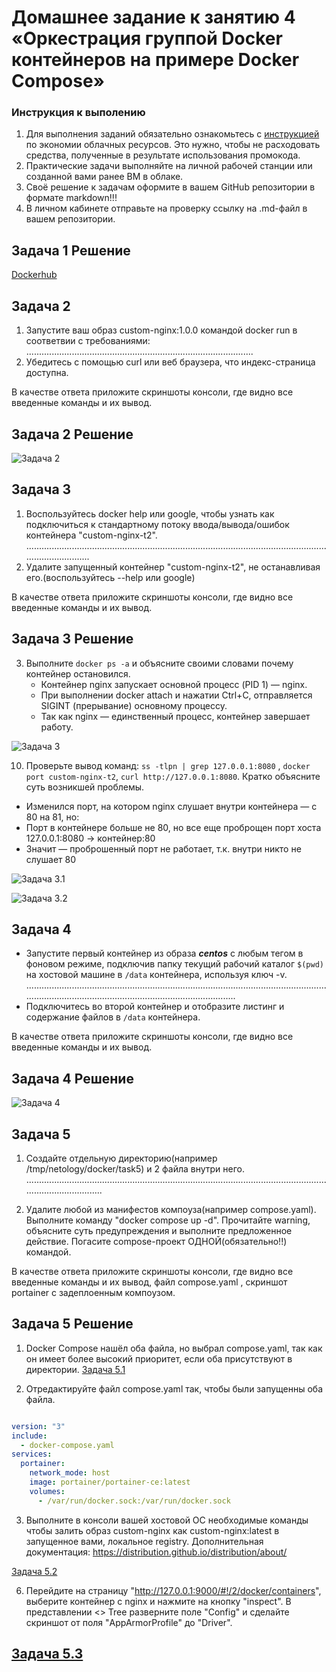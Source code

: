 
# Домашнее задание к занятию 4 «Оркестрация группой Docker контейнеров на примере Docker Compose»

### Инструкция к выполению

1. Для выполнения заданий обязательно ознакомьтесь с [инструкцией](https://github.com/netology-code/devops-materials/blob/master/cloudwork.MD) по экономии облачных ресурсов. Это нужно, чтобы не расходовать средства, полученные в результате использования промокода.
2. Практические задачи выполняйте на личной рабочей станции или созданной вами ранее ВМ в облаке.
3. Своё решение к задачам оформите в вашем GitHub репозитории в формате markdown!!!
4. В личном кабинете отправьте на проверку ссылку на .md-файл в вашем репозитории.

## Задача 1 Решение

[Dockerhub](https://hub.docker.com/r/rabbitvlad/nginx-custom/tags)



## Задача 2
1. Запустите ваш образ custom-nginx:1.0.0 командой docker run в соответвии с требованиями:
..........................................................................................
4. Убедитесь с помощью curl или веб браузера, что индекс-страница доступна.

В качестве ответа приложите скриншоты консоли, где видно все введенные команды и их вывод.

## Задача 2 Решение

![Задача 2](https://github.com/vladrabbit/docker/blob/main/img/docker-1.png)




## Задача 3
1. Воспользуйтесь docker help или google, чтобы узнать как подключиться к стандартному потоку ввода/вывода/ошибок контейнера "custom-nginx-t2".
................................................................................................................................................
12. Удалите запущенный контейнер "custom-nginx-t2", не останавливая его.(воспользуйтесь --help или google)

В качестве ответа приложите скриншоты консоли, где видно все введенные команды и их вывод.

## Задача 3 Решение

3. Выполните ```docker ps -a``` и объясните своими словами почему контейнер остановился.
   - Контейнер nginx запускает основной процесс (PID 1) — nginx.
   - При выполнении docker attach и нажатии Ctrl+C, отправляется SIGINT (прерывание) основному процессу.
   - Так как nginx — единственный процесс, контейнер завершает работу.

![Задача 3](https://github.com/vladrabbit/docker/blob/main/img/docker-2.png)

10. Проверьте вывод команд: ```ss -tlpn | grep 127.0.0.1:8080``` , ```docker port custom-nginx-t2```, ```curl http://127.0.0.1:8080```. Кратко объясните суть возникшей проблемы.

   - Изменился порт, на котором nginx слушает внутри контейнера — с 80 на 81, но:
   - Порт в контейнере больше не 80, но все еще проброщен порт хоста 127.0.0.1:8080 → контейнер:80
   - Значит — проброшенный порт не работает, т.к. внутри никто не слушает 80


![Задача 3.1](https://github.com/vladrabbit/docker/blob/main/img/docker-3.png)

![Задача 3.2](https://github.com/vladrabbit/docker/blob/main/img/docker-4.png)




## Задача 4


- Запустите первый контейнер из образа ***centos*** c любым тегом в фоновом режиме, подключив папку  текущий рабочий каталог ```$(pwd)``` на хостовой машине в ```/data``` контейнера, используя ключ -v.
..........................................................................................................................................................................................................
- Подключитесь во второй контейнер и отобразите листинг и содержание файлов в ```/data``` контейнера.


В качестве ответа приложите скриншоты консоли, где видно все введенные команды и их вывод.

## Задача 4 Решение

![Задача 4](https://github.com/vladrabbit/docker/blob/main/img/docker-5.png)


## Задача 5

1. Создайте отдельную директорию(например /tmp/netology/docker/task5) и 2 файла внутри него.
.....................................................................................................................................................

7. Удалите любой из манифестов компоуза(например compose.yaml).  Выполните команду "docker compose up -d". Прочитайте warning, объясните суть предупреждения и выполните предложенное действие. Погасите compose-проект ОДНОЙ(обязательно!!) командой.

В качестве ответа приложите скриншоты консоли, где видно все введенные команды и их вывод, файл compose.yaml , скриншот portainer c задеплоенным компоузом.

## Задача 5 Решение

1. Docker Compose нашёл оба файла, но выбрал compose.yaml, так как он имеет более высокий приоритет, если оба присутствуют в директории.
[Задача 5.1](https://github.com/vladrabbit/docker/blob/main/img/docker-6.1.png)

2. Отредактируйте файл compose.yaml так, чтобы были запущенны оба файла.

  ```yaml

  version: "3"
  include:
    - docker-compose.yaml
  services:
    portainer:
      network_mode: host
      image: portainer/portainer-ce:latest
      volumes:
        - /var/run/docker.sock:/var/run/docker.sock


  ```

3. Выполните в консоли вашей хостовой ОС необходимые команды чтобы залить образ custom-nginx как custom-nginx:latest в запущенное вами, локальное registry. Дополнительная документация: https://distribution.github.io/distribution/about/

[Задача 5.2](https://github.com/vladrabbit/docker/blob/main/img/docker-6.2.png)


6. Перейдите на страницу "http://127.0.0.1:9000/#!/2/docker/containers", выберите контейнер с nginx и нажмите на кнопку "inspect". В представлении <> Tree разверните поле "Config" и сделайте скриншот от поля "AppArmorProfile" до "Driver".

[Задача 5.3](https://github.com/vladrabbit/docker/blob/main/img/docker-6.3.png)
---



